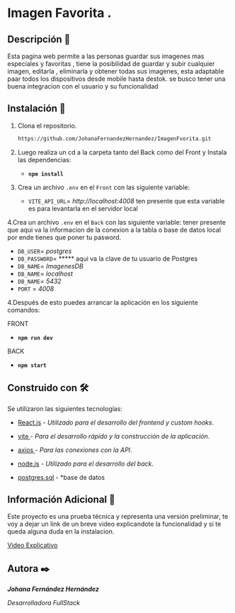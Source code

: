 # Imagen Favorita .

## Descripción 🚀

Esta pagina web permite a las personas guardar sus imagenes mas especiales y favoritas , tiene la posibilidad de guardar y subir cualquier imagen, editarla , eliminarla y obtener todas sus imagenes, esta adaptable paar todos los dispositivos desde mobile hasta destok.
se busco tener una buena integracion con el usuario y su funcionalidad


## Instalación 🔧

1. Clona el repositorio.
   ```bash
   https://github.com/JohanaFernandezHernandez/ImagenFvorita.git
   
   
2. Luego realiza un cd a la carpeta tanto del Back como del Front y Instala las dependencias:
    - __`npm install`__
    

3. Crea un archivo `.env` en el `Front` con las siguiente variable:
        
    - `VITE_API_URL`= *http://localhost:4008*
      ten presente que esta variable es para levantarla en el servidor local

4.Crea un archivo `.env` en el `Back` con las siguiente variable:
tener presente que aqui va la informacion de la conexion a la tabla o base de datos local por ende tienes que poner tu pasword.

   - `DB_USER`= *postgres*
   - `DB_PASSWORD`= ***** aqui va la clave de tu usuario de Postgres
   - `DB_NAME`= *ImagenesDB*
   - `DB_NAME`= *localhost*
   - `DB_NAME`= *5432*
   - `PORT` = *4008*

4.Después de esto puedes arrancar la aplicación en los siguiente comandos:

     
   FRONT
   - __`npm run dev`__

   BACK
   - __`npm start`__



## Construido con 🛠️

Se utilizaron las siguientes tecnologías:

- [React.js](https://react.dev/) - *Utilizado para el desarrollo del frontend y custom hooks*.

- [vite ](https://getbem.com/) - *Para el desarrollo rápido y la construcción de la aplicación*.

- [axios ](https://axios-http.com/es/docs/intro) - *Para las conexiones con la API*.

- [node.js](https://nodejs.org/es) - *Utilizado para el desarrollo del back*.

- [postgres.sql](https://www.postgresql.org/) - *base de datos


## Información Adicional 📖

Este proyecto es una prueba técnica y representa una versión preliminar, te voy a dejar un link de un breve video explicandote la funcionalidad y si te queda alguna duda en la instalacion.

[ Video Explicativo ](https://www.loom.com/share/535e82e836d04ecf9aaa982ba3b31897?sid=00ce248f-4077-4a6b-bd33-884894904dfe)


## Autora ✒️

__*Johana Fernández Hernández*__

*Desarrolladora FullStack*
